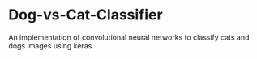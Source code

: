 # Dog-vs-Cat-Classifier
An implementation of convolutional neural networks to classify cats and dogs images using keras.

